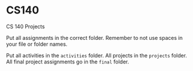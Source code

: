 # CS140
CS 140 Projects

Put all assignments in the correct folder. Remember to not use spaces in your file or folder names.

Put all activities in the ```activities``` folder. All projects in the ```projects``` folder. All final project assignments go in the ```final``` folder.
